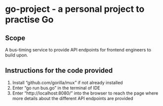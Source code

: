 # go-project - a personal project to practise Go 

## Scope 

A bus-timing service to provide API endpoints for frontend engineers to build upon.


## Instructions for the code provided

1. Install “github.com/gorilla/mux” if not already installed
2. Enter “go run bus.go” in the terminal of IDE 
3. Enter “http://localhost:8080/” into the browser to reach the page where more details about the different API endpoints are provided 
